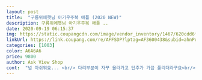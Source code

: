 ```yaml
---
layout: post 
title:  "구름위에햇님 아기우주복 애플 (2020 NEW)" 
description: 구름위에햇님 아기우주복 애플 ..
date: 2020-09-19 06:15:37 
img: https://static.coupangcdn.com/image/vendor_inventory/1467/620cdd6ffda49bcb4adf7059c8f70f458976c45f41a414ed160139c4a2b5.jpg 
linkUrl: https://link.coupang.com/re/AFFSDP?lptag=AF3600438&subid=ahnPublicAsk&pageKey=1147691614&itemId=2120364426&vendorItemId=70118970221&traceid=V0-113-f0e9b8ad1aea5c62 
categories: [1003] 
color: A6A6A6 
price: 9800 
author: Ask View Shop 
cont:  "넘 아쉬워요... <br/> 다리부분이 자꾸 올라가고 단추가 가끔 풀리더라구요<br/>단추가 하나 불량이네요 하면 풀리고 무한반복... <br/><br/>디자인은 넘 맘에 들고 예쁜데... <br/><br/>아쉽네요.<br/><br/>저희 애기가 4개월이라 66 사입혔는데 좀 작네요^^;;<br/>전체 앞단추인줄 알앜는데 아니여서 입고 벗기 조금 불편할거같아요.<br/>그외 옷은 너무 예쁘고 좋아요.<br/><br/>참고 하셔서 사이즈 한사이즈 더 큰 거 주문하세요<br/>한사이즈 더 큰 옷으로 사입힐 걸 그랬어요.<br/><br/>" 
---
```

